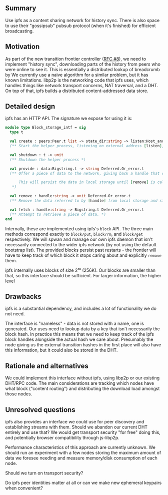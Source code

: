 ## Summary
[summary]: #summary

Use ipfs as a content sharing network for history sync. There is also space to use their "gossipsub" pubsub protocol (when it's finished) for efficient broadcasting.

## Motivation

[motivation]: #motivation

As part of the new transition frontier controller ([RFC #8](./0008-transition-frontier-controller.md)), we need to implement "history sync", downloading parts of the history from peers who were online to see it. This is essentially a distributed lookup of breadcrumb by  We currently use a naive algorithm for a similar problem, but it has known limitations. libp2p is the networking code that ipfs uses, which handles things like network transport concerns, NAT traversal, and a DHT. On top of that, ipfs builds a distributed content-addressed data store.

## Detailed design

[detailed-design]: #detailed-design

ipfs has an HTTP API. The signature we expose for using it is:

```ocaml
module type Block_storage_intf = sig
  type t

  val create : peers:Peer.t list -> state_dir:string -> listen:Host_and_port.t -> t Deferred.Or_error.t
  (** Start the helper process, listening on external address [listen], using [peers] to bootstrap and storing state in [state_dir]. *)

  val shutdown : t -> unit
  (** Shutdown the helper process *)

  val provide : data:Bigstring.t -> string Deferred.Or_error.t
  (** Offer a piece of data to the network, giving back a handle that can be used with [fetch].

      This will persist the data in local storage until [remove] is called.
   *)

  val remove : handle:string -> unit Deferred.Or_error.t
  (** Remove the data referred to by [handle] from local storage and stop offering it to the network. *)

  val fetch : handle:string -> Bigstring.t Deferred.Or_error.t
  (** Attempt to retrieve a piece of data. *)
end
```

Internally, these are implemented using ipfs's `block` API. The three main methods correspond exactly to `block/put`, `block/rm`, and `block/get` respectively. We will spwan and manage our own ipfs daemon that isn't necessarily connected to the wider ipfs network (by not using the default bootstrap list). The provided blocks persist past restarts - the frontier will have to keep track of which block it stops caring about and explicitly `remove` them.

ipfs internally uses blocks of size 2¹⁸ (256K). Our blocks are smaller than that, so this interface should be sufficient. For larger information, the higher level

## Drawbacks
[drawbacks]: #drawbacks

ipfs is a substantial dependency, and includes a lot of functionality we do not need.

The interface is "nameless" - data is not stored with a name, one is generated. Our uses need to lookup data by a key that isn't necessarily the block hash. In practice this means that we need to keep track of the ipfs block handles alongside the actual hash we care about. Presumably the node giving us the external transition hashes in the first place will also have this information, but it could also be stored in the DHT.

## Rationale and alternatives
[rationale-and-alternatives]: #rationale-and-alternatives

We could implement this interface without ipfs, using libp2p or our existing DHT/RPC code. The main considerations are tracking which nodes have what block ("content routing") and distributing the download load amongst those nodes.

## Unresolved questions
[unresolved-questions]: #unresolved-questions

ipfs also provides an interface we could use for peer discovery and establishing streams with them. Should we abandon our current DHT entirely and use that? We would get transport security "for free" doing this, and potentially browser compatibility through js-libp2p.

Performance characteristics of this approach are currently unknown. We should run an experiment with a few nodes storing the maximum amount of data we foresee needing and measure memory/disk consumption of each node.

Should we turn on transport security?

Do ipfs peer identities matter at all or can we make new ephemeral keypairs when convenient?